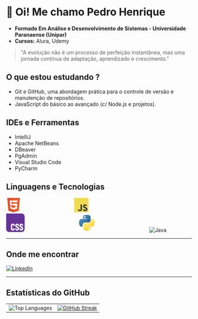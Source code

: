 # 👋 Oi! Me chamo Pedro Henrique 

- **Formado Em Análise e Desenvolvimento de Sistemas - Universidade Paranaense (Unipar)**
- **Cursos:** Alura, Udemy
> "A evolução não é um processo de perfeição instantânea, mas uma jornada contínua de adaptação, aprendizado e crescimento."
## O que estou estudando ?
-  Git e GitHub, uma abordagem prática para o controle de versão e manutenção de repositórios.
-  JavaScript do básico ao avançado (c/ Node.js e projetos). 
## IDEs e Ferramentas
- IntelliJ
-  Apache NetBeans
-  DBeaver
-  PgAdmin
-  Visual Studio Code
-  PyCharm 

## Linguagens e Tecnologias 

<div>
  <img src="https://github.com/devicons/devicon/blob/master/icons/html5/html5-original.svg" title="HTML5" alt="HTML5" width="40" height="40" style="margin-right: 140px;" />
  <img src="https://github.com/devicons/devicon/blob/master/icons/javascript/javascript-original.svg" title="JavaScript" alt="JavaScript" width="40" height="40" style="margin-right: 140px;" />
  <img src="https://raw.githubusercontent.com/github/explore/80688e429a7d4ef2fca1e82350fe8e3517d3494d/topics/css/css.png" title="CSS3" alt="CSS3" width="50" height="50" style="margin-right: 140px;" />
  <img src="https://raw.githubusercontent.com/github/explore/80688e429a7d4ef2fca1e82350fe8e3517d3494d/topics/python/python.png" title="Python" alt="Python" width="50" height="50" style="margin-right: 140px;" />
  <img src="https://cdn.iconscout.com/icon/free/png-256/java-3628857-3029997.png" title="Java" alt="Java" width="50" height="50" />
</div>
<hr>

## Onde me encontrar

<a href="https://www.linkedin.com/in/pedro-henrique-rodrigues-334370235/" target="_blank">
    <img src="https://img.shields.io/badge/-LinkedIn-%230077B5?style=for-the-badge&logo=linkedin&logoColor=white" alt="LinkedIn" />
</a>

<hr>

##  Estatísticas do GitHub  

<div>
  <table>
    <tr>
      <td>
        <img height="160em" src="https://github-readme-stats.vercel.app/api/top-langs/?username=R0DRlGUES&layout=compact&langs_count=7&theme=blue-green" alt="Top Languages" />
      </td>
      <td>
        <a href="https://git.io/streak-stats" target="_blank">
          <img src="http://github-readme-streak-stats.herokuapp.com?user=R0DRlGUES&theme=blue-green&locale=pt_BR" alt="GitHub Streak" />
        </a>
      </td>
    </tr>
  </table>
</div>
